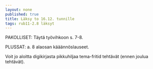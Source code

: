 ```yaml
---
layout: none
published: true
title: Läksy to 16.12. tunnille
tags: rub11-2.8 läksyt
---
```

PAKOLLISET:
Täytä työvihkoon s. 7-8.

PLUSSAT:
a. 8 alaosan kääännöslauseet.

Voit jo aloitta digikirjasta pikkuhiljaa tema-fritid tehtävät (ennen joulua tehtävät).

